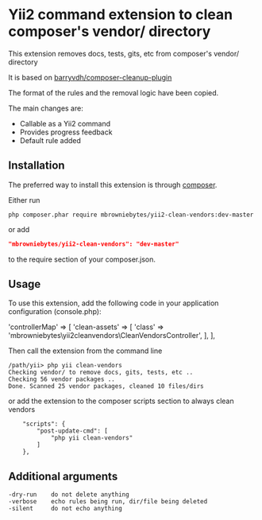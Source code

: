 Yii2 command extension to clean composer's vendor/ directory
===================================

This extension removes docs, tests, gits, etc from composer's vendor/ directory

It is based on <a href="https://github.com/barryvdh/composer-cleanup-plugin">barryvdh/composer-cleanup-plugin</a>

The format of the rules and the removal logic have been copied.

The main changes are:
- Callable as a Yii2 command
- Provides progress feedback
- Default rule added

Installation
------------

The preferred way to install this extension is through [composer](http://getcomposer.org/download/).

Either run

```
php composer.phar require mbrowniebytes/yii2-clean-vendors:dev-master
```

or add

```json
"mbrowniebytes/yii2-clean-vendors": "dev-master"
```

to the require section of your composer.json.


Usage
-----
To use this extension, add the following code in your application configuration (console.php):

'controllerMap' => [
    'clean-assets' => [
        'class' => 'mbrowniebytes\yii2cleanvendors\CleanVendorsController',
    ],
],

Then call the extension from the command line 

```
/path/yii> php yii clean-vendors
Checking vendor/ to remove docs, gits, tests, etc ..
Checking 56 vendor packages ..
Done. Scanned 25 vendor packages, cleaned 10 files/dirs
```

or add the extension to the composer scripts section to always clean vendors
```
    "scripts": {
		"post-update-cmd": [
			"php yii clean-vendors"
		]
    },
```

Additional arguments
-------------------
```
-dry-run	do not delete anything
-verbose	echo rules being run, dir/file being deleted
-silent		do not echo anything
```
